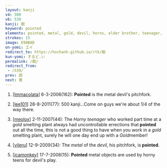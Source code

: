 ```yaml
---
layout: kanji
v4: 500
v6: 539
kanji: 鋭
keyword: pointed
elements: pointed, metal, gold, devil, horns, elder brother, teenager, mouth, human legs
strokes: 15
image: E98BAD
on-yomi: エイ
redirect_to: https://hochanh.github.io/rtk/鋭
kun-yomi: するど.い
permalink: /鋭/
redirect_from:
 - /539/
prev: 説
next: 曽
---
```


1) [<a href="http://kanji.koohii.com/profile/Immacolata">Immacolata</a>] 6-3-2006(162): <strong>Pointed</strong> is the metal devil&#039;s pitchfork.

2) [<a href="http://kanji.koohii.com/profile/lee101">lee101</a>] 28-8-2011(77): 500 kanji...Come on guys we&#039;re about 1/4 of the way there.

3) [<a href="http://kanji.koohii.com/profile/meolox">meolox</a>] 2-11-2007(44): The <em>Horny teenager</em> who worked part time at a <em>gold</em> smelting plant always had uncontrollable errections that<strong> pointed</strong> out all the time, this is not a good thing to have when you work in a <em>gold</em> smelting plant, surely he will one day end up with a <em>Gold</em>member!

4) [<a href="http://kanji.koohii.com/profile/vileru">vileru</a>] 12-9-2009(34): The <em>metal</em> of the <em>devil</em>, his pitchfork, is<strong> pointed</strong>.

5) [<a href="http://kanji.koohii.com/profile/icamonkey">icamonkey</a>] 17-7-2008(15): <strong>Pointed</strong> metal objects are used by horny teens for devil&#039;s play.

